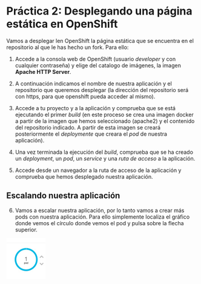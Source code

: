 # Práctica 2: Desplegando una página estática en OpenShift

Vamos a desplegar len OpenShift la página estática que se encuentra en el repositorio al que le has hecho un fork. Para ello:

1. Accede a la consola web de OpenShift (usuario *developer* y con cualquier contraseña) y elige del catalogo de imágenes, la imagen **Apache HTTP Server**.

2. A continuación indicamos el nombre de nuestra aplicación y el repositorio que queremos desplegar (la dirección del repositorio será con https, para que openshift pueda acceder al mismo).

3. Accede a tu proyecto y a la aplicación y comprueba que se está ejecutando el primer *build* (en este proceso se crea una imagen docker a partir de la imagen que hemos seleccionado (apache2) y el contenido del repositorio indicado. A partir de esta imagen se creará posteriormente el *deploymente* que creara el *pod* de nuestra aplicación).

4. Una vez terminada la ejecución del *build*, comprueba que se ha creado un *deployment*, un *pod*, un *service* y una *ruta de acceso* a la aplicación.

5. Accede desde un navegador a la ruta de acceso de la aplicación y comprueba que hemos desplegado nuestra aplicación.

## Escalando nuestra aplicación

6. Vamos a escalar nuestra aplicación, por lo tanto vamos a crear más pods con nuestra aplicación. Para ello simplemente localiza el gráfico donde vemos el círculo donde vemos el pod y pulsa sobre la flecha superior.

![escalar](img/escalar.png)